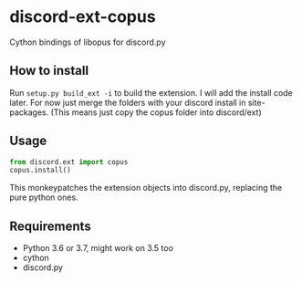 # discord-ext-copus
Cython bindings of libopus for discord.py

## How to install
Run `setup.py build_ext -i` to build the extension.  I will add the install code later.  For now just merge the folders with your discord install in site-packages. (This means just copy the copus folder into discord/ext)

## Usage
```py
from discord.ext import copus
copus.install()
```
This monkeypatches the extension objects into discord.py, replacing the pure python ones.

## Requirements
- Python 3.6 or 3.7, might work on 3.5 too
- cython
- discord.py
